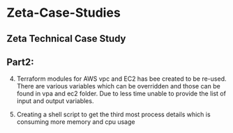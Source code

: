 # Zeta-Case-Studies
Zeta Technical Case Study
-------------------------

Part2:
------
4. Terraform modules for AWS vpc and EC2 has bee created to be re-used.
   There are various variables which can be overridden and those can be found in vpa and ec2 folder.
   Due to less time unable to provide the list of input and output variables.

5. Creating a shell script to get the third most process details which is consuming more memory and cpu usage
